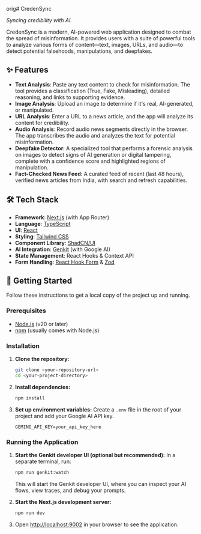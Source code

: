  orig# CredenSync

*Syncing credibility with AI.*

CredenSync is a modern, AI-powered web application designed to combat the spread of misinformation. It provides users with a suite of powerful tools to analyze various forms of content—text, images, URLs, and audio—to detect potential falsehoods, manipulations, and deepfakes.

## ✨ Features

-   **Text Analysis**: Paste any text content to check for misinformation. The tool provides a classification (True, Fake, Misleading), detailed reasoning, and links to supporting evidence.
-   **Image Analysis**: Upload an image to determine if it's real, AI-generated, or manipulated.
-   **URL Analysis**: Enter a URL to a news article, and the app will analyze its content for credibility.
-   **Audio Analysis**: Record audio news segments directly in the browser. The app transcribes the audio and analyzes the text for potential misinformation.
-   **Deepfake Detector**: A specialized tool that performs a forensic analysis on images to detect signs of AI generation or digital tampering, complete with a confidence score and highlighted regions of manipulation.
-   **Fact-Checked News Feed**: A curated feed of recent (last 48 hours), verified news articles from India, with search and refresh capabilities.

## 🛠️ Tech Stack

-   **Framework**: [Next.js](https://nextjs.org/) (with App Router)
-   **Language**: [TypeScript](https://www.typescriptlang.org/)
-   **UI**: [React](https://react.dev/)
-   **Styling**: [Tailwind CSS](https://tailwindcss.com/)
-   **Component Library**: [ShadCN/UI](https://ui.shadcn.com/)
-   **AI Integration**: [Genkit](https://firebase.google.com/docs/genkit) (with Google AI)
-   **State Management**: React Hooks & Context API
-   **Form Handling**: [React Hook Form](https://react-hook-form.com/) & [Zod](https://zod.dev/)

## 🚀 Getting Started

Follow these instructions to get a local copy of the project up and running.

### Prerequisites

-   [Node.js](https://nodejs.org/en) (v20 or later)
-   [npm](https://www.npmjs.com/) (usually comes with Node.js)

### Installation

1.  **Clone the repository:**
    ```sh
    git clone <your-repository-url>
    cd <your-project-directory>
    ```

2.  **Install dependencies:**
    ```sh
    npm install
    ```

3.  **Set up environment variables:**
    Create a `.env` file in the root of your project and add your Google AI API key.
    ```
    GEMINI_API_KEY=your_api_key_here
    ```

### Running the Application

1.  **Start the Genkit developer UI (optional but recommended):**
    In a separate terminal, run:
    ```sh
    npm run genkit:watch
    ```
    This will start the Genkit developer UI, where you can inspect your AI flows, view traces, and debug your prompts.

2.  **Start the Next.js development server:**
    ```sh
    npm run dev
    ```

3.  Open [http://localhost:9002](http://localhost:9002) in your browser to see the application.

